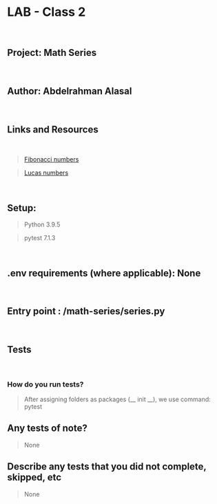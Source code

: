 # LAB - Class 2

<br>


## Project: Math Series

<br>


## Author: Abdelrahman Alasal

<br>


## Links and Resources

<br>

> [Fibonacci numbers](https://en.wikipedia.org/wiki/Fibonacci_number) <br>


> [Lucas  numbers](https://en.wikipedia.org/wiki/Lucas_number) <br>


<br>

## Setup:

> Python 3.9.5 <br>

> pytest 7.1.3 <br>


<br>

## .env requirements (where applicable): None

<br>

## Entry point : /math-series/series.py

<br>



## Tests

<br>

### How do you run tests? <br>

> After assigning folders as packages (__ init __), we use command: pytest <br>

## Any tests of note? <br>

> None <br>

## Describe any tests that you did not complete, skipped, etc

> None <br>

